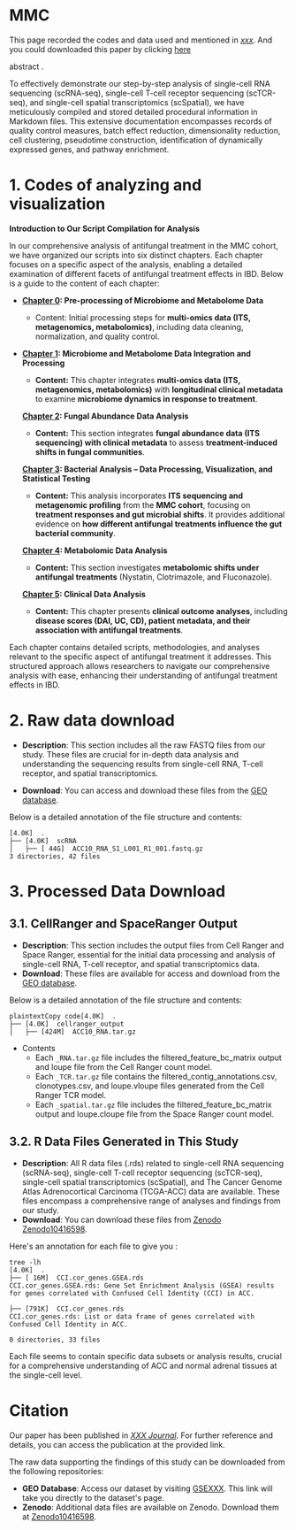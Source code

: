 # MMC

This page recorded the codes and data used and mentioned in [*xxx*](XXX). And you could downloaded this paper by clicking [here](pdf/XXX)



abstract .

To effectively demonstrate our step-by-step analysis of single-cell RNA sequencing (scRNA-seq), single-cell T-cell receptor sequencing (scTCR-seq), and single-cell spatial transcriptomics (scSpatial), we have meticulously compiled and stored detailed procedural information in Markdown files. This extensive documentation encompasses records of quality control measures, batch effect reduction, dimensionality reduction, cell clustering, pseudotime construction, identification of dynamically expressed genes, and pathway enrichment.

# **1. Codes of analyzing and visualization**

**Introduction to Our Script Compilation for Analysis**

In our comprehensive analysis of antifungal treatment in the MMC cohort, we have organized our scripts into six distinct chapters. Each chapter focuses on a specific aspect of the analysis, enabling a detailed examination of different facets of antifungal treatment effects in IBD. Below is a guide to the content of each chapter:

- **[Chapter 0](Chapter0.md): Pre-processing of Microbiome and Metabolome Data**
  
  - Content: Initial processing steps for **multi-omics data (ITS, metagenomics, metabolomics)**, including data cleaning, normalization, and quality control.
  
- **[Chapter 1](Chapter1.md): Microbiome and Metabolome Data Integration and Processing**

  - **Content:** This chapter integrates **multi-omics data (ITS, metagenomics, metabolomics)** with **longitudinal clinical metadata** to examine **microbiome dynamics in response to treatment**.

  **[Chapter 2](Chapter2.md): Fungal Abundance Data Analysis**

  - **Content:** This section integrates **fungal abundance data (ITS sequencing) with clinical metadata** to assess **treatment-induced shifts in fungal communities**.

  **[Chapter 3](Chapter3.md): Bacterial Analysis – Data Processing, Visualization, and Statistical Testing**

  - **Content:** This analysis incorporates **ITS sequencing and metagenomic profiling** from the **MMC cohort**, focusing on **treatment responses and gut microbial shifts**. It provides additional evidence on **how different antifungal treatments influence the gut bacterial community**.

  **[Chapter 4](Chapter4.md): Metabolomic Data Analysis**

  - **Content:** This section investigates **metabolomic shifts under antifungal treatments** (Nystatin, Clotrimazole, and Fluconazole).

  **[Chapter 5](Chapter5.md): Clinical Data Analysis**

  - **Content:** This chapter presents **clinical outcome analyses**, including **disease scores (DAI, UC, CD), patient metadata, and their association with antifungal treatments**.


Each chapter contains detailed scripts, methodologies, and analyses relevant to the specific aspect of antifungal treatment it addresses. This structured approach allows researchers to navigate our comprehensive analysis with ease, enhancing their understanding of antifungal treatment effects in IBD.

# **2. Raw data download**

- **Description**: This section includes all the raw FASTQ files from our study. These files are crucial for in-depth data analysis and understanding the sequencing results from single-cell RNA, T-cell receptor, and spatial transcriptomics.

- **Download**: You can access and download these files from the [GEO database](https://chat.openai.com/c/link-to-download).

Below is a detailed annotation of the file structure and contents:

```shell
[4.0K]  .
├── [4.0K]  scRNA
│   ├── [ 44G]  ACC10_RNA_S1_L001_R1_001.fastq.gz
3 directories, 42 files
```

# **3. Processed Data Download**

## 3.1. CellRanger and SpaceRanger Output

- **Description**: This section includes the output files from Cell Ranger and Space Ranger, essential for the initial data processing and analysis of single-cell RNA, T-cell receptor, and spatial transcriptomics data.
- **Download**: These files are available for access and download from the [GEO database](https://chat.openai.com/c/link-to-download).

Below is a detailed annotation of the file structure and contents:

```shell
plaintextCopy code[4.0K]  .
├── [4.0K]  cellranger_output
│   ├── [424M]  ACC10_RNA.tar.gz
```

- Contents
  - Each `_RNA.tar.gz` file includes the filtered_feature_bc_matrix output and loupe file from the Cell Ranger count model.
  - Each `_TCR.tar.gz` file contains the filtered_contig_annotations.csv, clonotypes.csv, and loupe.vloupe files generated from the Cell Ranger TCR model.
  - Each `_spatial.tar.gz` file includes the filtered_feature_bc_matrix output and loupe.cloupe file from the Space Ranger count model.

## 3.2. R Data Files Generated in This Study

- **Description**: All R data files (.rds) related to single-cell RNA sequencing (scRNA-seq), single-cell T-cell receptor sequencing (scTCR-seq), single-cell spatial transcriptomics (scSpatial), and The Cancer Genome Atlas Adrenocortical Carcinoma (TCGA-ACC) data are available. These files encompass a comprehensive range of analyses and findings from our study.
- **Download**: You can download these files from [Zenodo Zenodo10416598](https://zenodo.org/records/10416598).

Here's an annotation for each file to give you :

~~~shell
tree -lh
[4.0K]  .
├── [ 16M]  CCI.cor_genes.GSEA.rds
CCI.cor_genes.GSEA.rds: Gene Set Enrichment Analysis (GSEA) results for genes correlated with Confused Cell Identity (CCI) in ACC.

├── [791K]  CCI.cor_genes.rds
CCI.cor_genes.rds: List or data frame of genes correlated with Confused Cell Identity in ACC.

0 directories, 33 files
~~~

Each file seems to contain specific data subsets or analysis results, crucial for a comprehensive understanding of ACC and normal adrenal tissues at the single-cell level.

# **Citation**

Our paper has been published in [*XXX Journal*](https://chat.openai.com/c/xxxx). For further reference and details, you can access the publication at the provided link.

The raw data supporting the findings of this study can be downloaded from the following repositories:

- **GEO Database**: Access our dataset by visiting [GSEXXX](https://www.ncbi.nlm.nih.gov/geo/query/acc.cgi?acc=GSEXXX). This link will take you directly to the dataset's page.
- **Zenodo**: Additional data files are available on Zenodo. Download them at [Zenodo10416598](https://zenodo.org/records/10416598).